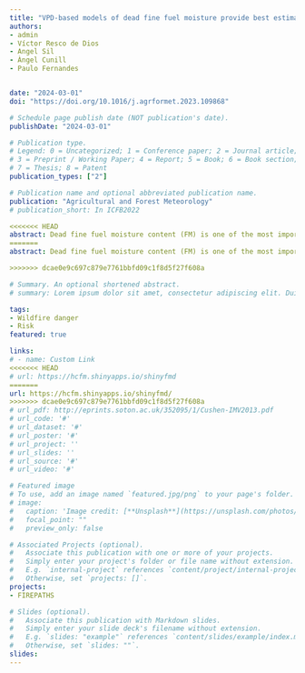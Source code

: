 ```yaml
---
title: "VPD-based models of dead fine fuel moisture provide best estimates in a global dataset"
authors:
- admin
- Víctor Resco de Dios
- Angel Sil
- Àngel Cunill
- Paulo Fernandes


date: "2024-03-01"
doi: "https://doi.org/10.1016/j.agrformet.2023.109868"

# Schedule page publish date (NOT publication's date).
publishDate: "2024-03-01"

# Publication type.
# Legend: 0 = Uncategorized; 1 = Conference paper; 2 = Journal article;
# 3 = Preprint / Working Paper; 4 = Report; 5 = Book; 6 = Book section;
# 7 = Thesis; 8 = Patent
publication_types: ["2"]

# Publication name and optional abbreviated publication name.
publication: "Agricultural and Forest Meteorology"
# publication_short: In ICFB2022

<<<<<<< HEAD
abstract: Dead fine fuel moisture content (FM) is one of the most important determinants of fire behavior. Fire scientists have attempted to effectively estimate FM for nearly a century, but we are still lacking broad scale evaluations of the different approaches for prediction. Here we tackle this problem by taking advantage or a recently compiled global fire behavior database (BONFIRE) gathering 1603 records of 1h (i.e., <6 mm diameter or thickness) dead fuel moisture content from measurements before experimental fires. We compared the results of models routinely used by different agencies worldwide, empirical models, semi-mechanistic models and also non-linear and machine learning approaches based on either temperature and relative humidity or vapor pressure deficit (VPD). A semi-mechanistic model based on VPD showed the best performance across all FM ranges and a historical model developed in Australia (MK5) was additionally recommended for low fuel moisture estimations. We also observed significant differences in FM dynamics between vegetation types with FM in grasslands more responsive to changes in atmospheric dryness than woody ecosystems. The addition of computational complexity through machine learning is not recommended since the gain in model fit is small relative to the increase in complexity. Future research efforts should concentrate on predictions at low FM (<10%) as this is the range most significant for fire behavior and where the poorest model performance was observed.
=======
abstract: Dead fine fuel moisture content (FM) is one of the most important determinants of fire behavior. Fire scientists have attempted to effectively estimate FM for nearly a century, but we are still lacking broad scale evaluations of the different approaches for prediction. Here we tackle this problem by taking advantage or a recently compiled global fire behavior database (BONFIRE) gathering 1603 records of 1h (i.e., <6 mm diameter or thickness) dead fuel moisture content from measurements before experimental fires. We compared the results of models routinely used by different agencies worldwide, empirical models, semi-mechanistic models and also non-linear and machine learning approaches based on either temperature and relative humidity or vapor pressure deficit (VPD). A semi-mechanistic model based on VPD showed the best performance across all FM ranges and a historical model developed in Australia (MK5) was additionally recommended for low fuel moisture estimations. We also observed significant differences in FM dynamics between vegetation types with FM in grasslands more responsive to changes in atmospheric dryness than woody ecosystems. The addition of computational complexity through machine learning is not recommended since the gain in model fit is small relative to the increase in complexity. Future research efforts should concentrate on predictions at low FM (<10 %) as this is the range most significant for fire behavior and where the poorest model performance was observed.

>>>>>>> dcae0e9c697c879e7761bbfd09c1f8d5f27f608a

# Summary. An optional shortened abstract.
# summary: Lorem ipsum dolor sit amet, consectetur adipiscing elit. Duis posuere tellus ac convallis #placerat. Proin tincidunt magna sed ex sollicitudin condimentum.

tags:
- Wildfire danger
- Risk 
featured: true

links:
# - name: Custom Link
<<<<<<< HEAD
# url: https://hcfm.shinyapps.io/shinyfmd
=======
url: https://hcfm.shinyapps.io/shinyfmd/
>>>>>>> dcae0e9c697c879e7761bbfd09c1f8d5f27f608a
# url_pdf: http://eprints.soton.ac.uk/352095/1/Cushen-IMV2013.pdf
# url_code: '#'
# url_dataset: '#'
# url_poster: '#'
# url_project: ''
# url_slides: ''
# url_source: '#'
# url_video: '#'

# Featured image
# To use, add an image named `featured.jpg/png` to your page's folder. 
# image:
#   caption: 'Image credit: [**Unsplash**](https://unsplash.com/photos/pLCdAaMFLTE)'
#   focal_point: ""
#   preview_only: false

# Associated Projects (optional).
#   Associate this publication with one or more of your projects.
#   Simply enter your project's folder or file name without extension.
#   E.g. `internal-project` references `content/project/internal-project/index.md`.
#   Otherwise, set `projects: []`.
projects:
- FIREPATHS

# Slides (optional).
#   Associate this publication with Markdown slides.
#   Simply enter your slide deck's filename without extension.
#   E.g. `slides: "example"` references `content/slides/example/index.md`.
#   Otherwise, set `slides: ""`.
slides:
---
```


